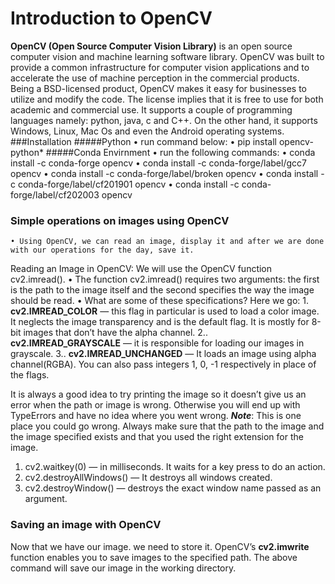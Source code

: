 # Introduction to OpenCV
**OpenCV (Open Source Computer Vision Library)** is an open source computer vision and machine learning software library. OpenCV was built to provide a common infrastructure for computer vision applications and to accelerate the use of machine perception in the commercial products. 
Being a BSD-licensed product, OpenCV makes it easy for businesses to utilize and modify the code. The license implies that it is free to use for both academic and commercial use. 
It supports a couple of programming languages namely: python, java, c and C++. On the other hand, it supports Windows, Linux, Mac Os and even the Android operating systems.
###Installation
#####Python
    • run command below:
    • pip install opencv-python*
#####Conda Envirnment
    • run the following commands:
    • conda install -c conda-forge opencv
    • conda install -c conda-forge/label/gcc7 opencv
    • conda install -c conda-forge/label/broken opencv
    • conda install -c conda-forge/label/cf201901 opencv
    • conda install -c conda-forge/label/cf202003 opencv
    
### Simple operations on images using OpenCV
    • Using OpenCV, we can read an image, display it and after we are done with our operations for the day, save it.
Reading an Image in OpenCV:
We will use the OpenCV function cv2.imread().
    • The function cv2.imread() requires two arguments: the first is the path to the image itself and the second specifies the way the image should be read.
    • What are some of these specifications? Here we go:
    1. **cv2.IMREAD_COLOR** — this flag in particular is used to load a color image. 
         It neglects the image transparency and is the default flag. It is mostly for 8-bit images that don’t have the alpha channel.
    2.. **cv2.IMREAD_GRAYSCALE** — it is responsible for loading our images in grayscale.
    3.. **cv2.IMREAD_UNCHANGED** — It loads an image using alpha channel(RGBA). You can also pass integers 1, 0, -1 respectively in place of the flags.

It is always a good idea to try printing the image so it doesn’t give us an error when the path or image is wrong. Otherwise you will end up with TypeErrors and have no idea where you went wrong. 
***Note***: This is one place you could go wrong. Always make sure that the path to the image and the image specified exists and that you used the right extension for the image.
1. cv2.waitkey(0) — in milliseconds. It waits for a key press to do an action.
2. cv2.destroyAllWindows() — It destroys all windows created.
3. cv2.destroyWindow() — destroys the exact window name passed as an argument.

### Saving an image with OpenCV
Now that we have our image. we need to store it. OpenCV’s **cv2.imwrite** function enables you to save images to the specified path.
The above command will save our image in the working directory.
